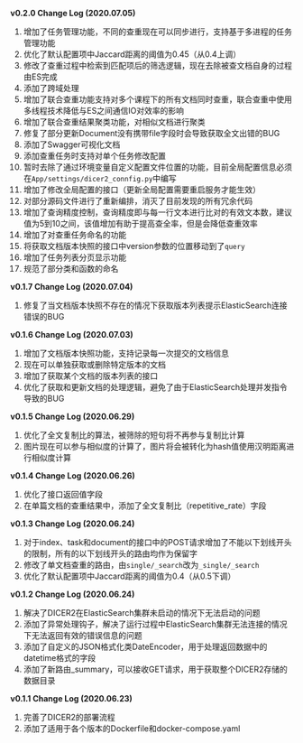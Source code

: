 **v0.2.0 Change Log (2020.07.05)**
1. 增加了任务管理功能，不同的查重现在可以同步进行，支持基于多进程的任务管理功能
2. 优化了默认配置项中Jaccard距离的阈值为0.45（从0.4上调）
3. 修改了查重过程中检索到匹配项后的筛选逻辑，现在去除被查文档自身的过程由ES完成
4. 添加了跨域处理
5. 增加了联合查重功能支持对多个课程下的所有文档同时查重，联合查重中使用多线程技术降低与ES之间通信IO对效率的影响
6. 增加了联合查重结果聚类功能，对相似文档进行聚类
7. 修复了部分更新Document没有携带file字段时会导致获取全文出错的BUG
8. 添加了Swagger可视化文档
9. 添加查重任务时支持对单个任务修改配置
10. 暂时去除了通过环境变量自定义配置文件位置的功能，目前全局配置信息必须在`App/settings/dicer2_connfig.py`中编写
11. 增加了修改全局配置的接口（更新全局配置需要重启服务才能生效）
12. 对部分源码文件进行了重新编排，消灭了目前发现的所有冗余代码
13. 增加了查询精度控制，查询精度即与每一行文本进行比对的有效文本数，建议值为5到10之间，该值增加有助于提高查全率，但是会降低查重效率
14. 增加了对查重任务命名的功能
15. 将获取文档版本快照的接口中version参数的位置移动到了`query`
16. 增加了任务列表分页显示功能
17. 规范了部分类和函数的命名

**v0.1.7 Change Log (2020.07.04)**
1. 修复了当文档版本快照不存在的情况下获取版本列表提示ElasticSearch连接错误的BUG

**v0.1.6 Change Log (2020.07.03)**
1. 增加了文档版本快照功能，支持记录每一次提交的文档信息
2. 现在可以单独获取或删除特定版本的文档
3. 增加了获取某个文档的版本列表的接口
4. 优化了获取和更新文档的处理逻辑，避免了由于ElasticSearch处理并发指令导致的BUG

**v0.1.5 Change Log (2020.06.29)**
1. 优化了全文复制比的算法，被筛除的短句将不再参与复制比计算
2. 图片现在可以参与相似度的计算了，图片将会被转化为hash值使用汉明距离进行相似度计算

**v0.1.4 Change Log (2020.06.26)**
1. 优化了接口返回值字段
2. 在单篇文档的查重结果中，添加了全文复制比（repetitive_rate）字段

**v0.1.3 Change Log (2020.06.24)**
1. 对于index、task和document的接口中的POST请求增加了不能以下划线开头的限制，所有的以下划线开头的路由均作为保留字
2. 修改了单文档查重的路由，由`single/_search`改为`_single/_search`
3. 优化了默认配置项中Jaccard距离的阈值为0.4（从0.5下调）

**v0.1.2 Change Log (2020.06.24)**  
1. 解决了DICER2在ElasticSearch集群未启动的情况下无法启动的问题
2. 添加了异常处理钩子，解决了运行过程中ElasticSearch集群无法连接的情况下无法返回有效的错误信息的问题
3. 添加了自定义的JSON格式化类DateEncoder，用于处理返回数据中的datetime格式的字段
4. 添加了新路由_summary，可以接收GET请求，用于获取整个DICER2存储的数据目录

**v0.1.1 Change Log (2020.06.23)**  
1. 完善了DICER2的部署流程
2. 添加了适用于各个版本的Dockerfile和docker-compose.yaml